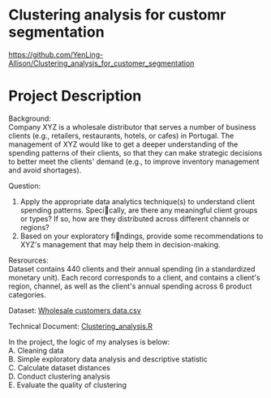 # Clustering analysis for customr segmentation
https://github.com/YenLing-Allison/Clustering_analysis_for_customer_segmentation

# Project Description 
Background:  
Company XYZ is a wholesale distributor that serves a number of business clients (e.g., retailers, restaurants, hotels, or cafes) in Portugal. 
The management of XYZ would like to get a deeper understanding of the spending patterns of their clients, so that they can make strategic decisions to better meet the clients' demand (e.g., to improve inventory management and avoid shortages).

Question:  
1. Apply the appropriate data analytics technique(s) to understand client spending patterns. Specically, are there any meaningful client groups or types? If so, how are they
distributed across different channels or regions?
2. Based on your exploratory findings, provide some recommendations to XYZ's management that may help them in decision-making.

Resrources:  
Dataset contains 440 clients and their annual spending (in a standardized monetary unit). Each record corresponds to a client, and contains a client's region, channel, as well as the client's annual spending across 6 product categories.  

Dataset: [Wholesale customers data.csv](https://github.com/YenLing-Allison/Clustering_analysis_for_customer_segmentation/blob/8df230f5f9b0ec85906089c8c89e10cd7f4ad8d3/Wholesale%20customers%20data.csv)

Technical Document: [Clustering_analysis.R](https://github.com/YenLing-Allison/Clustering_analysis_for_customer_segmentation/blob/8df230f5f9b0ec85906089c8c89e10cd7f4ad8d3/Clustering_analysis.R)

In the project, the logic of my analyses is below:  
A. Cleaning data  
B. Simple exploratory data analysis and descriptive statistic  
C. Calculate dataset distances  
D. Conduct clustering analysis  
E. Evaluate the quality of clustering  

